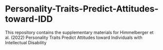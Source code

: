 # Personality-Traits-Predict-Attitudes-toward-IDD
This repository contains the supplementary materials for Himmelberger et al. (2022) Personality Traits Predict Attitudes toward Individuals with Intellectual Disability
